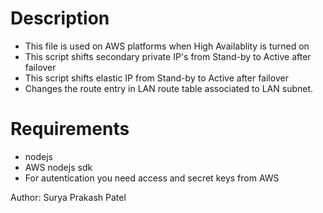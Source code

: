 
# Description
- This file is used on AWS platforms when High Availablity is turned on
- This script shifts secondary private IP's from Stand-by to Active after failover
- This script shifts elastic IP from Stand-by to Active after failover
- Changes the route entry in LAN route table associated to LAN subnet.

# Requirements
- nodejs  
- AWS nodejs sdk
- For autentication you need access and secret keys from AWS 

Author: Surya Prakash Patel


